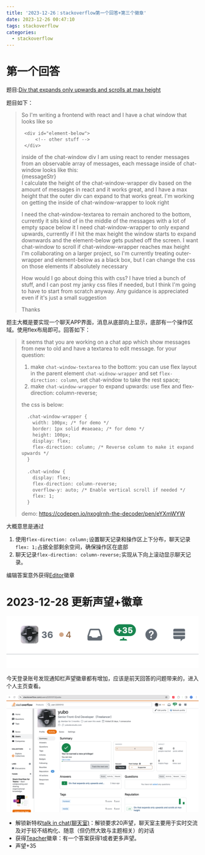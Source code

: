 ```yaml
---
title: '2023-12-26：stackoverflow第一个回答+第三个徽章'
date: 2023-12-26 00:47:10
tags: stackoverflow
categories:
  - stackoverflow
---
```



# 第一个回答

题目:[Div that expands only upwards and scrolls at max height](https://stackoverflow.com/q/77712519/22510112)

题目如下：

> So I'm writing a frontend with react and I have a chat window that looks like so
>
>  <div id="outer-wrapper">
>    <div className = "chat-window-wrapper">
>      <div className="chat-window">
>        <!-- chat messages go here -->
>        </div>
>        <div className="chat-window-textarea"></div>
>      </div>
>
>      <div id="element-below">
>          <!-- other stuff -->
>      </div>
>  </div>
>inside of the chat-window div I am using react to render messages from an observable array of messages, each message inside of chat-window looks like this:
>
>    <div>
>        {messageStr}
>    </div>
>I calculate the height of the chat-window-wrapper div based on the amount of messages in react and it works great, and I have a max height that the outer div can expand to that works great. I'm working on getting the inside of chat-window-wrapper to look right
>
>I need the chat-window-textarea to remain anchored to the bottom, currently it sits kind of in the middle of the messages with a lot of empty space below it
>I need chat-window-wrapper to only expand upwards, currently if I hit the max height the window starts to expand downwards and the element-below gets pushed off the screen. I want chat-window to scroll if chat-window-wrapper reaches max height
>I'm collaborating on a larger project, so I'm currently treating outer-wrapper and element-below as a black box, but I can change the css on those elements if absolutely necessary
>
>How would I go about doing this with css? I have tried a bunch of stuff, and I can post my janky css files if needed, but I think I'm going to have to start from scratch anyway. Any guidance is appreciated even if it's just a small suggestion
>
>Thanks

题主大概是要实现一个聊天APP界面，消息从底部向上显示，底部有一个操作区域。使用flex布局即可。回答如下：

> it seems that you are working on a chat app which show messages from new to old and have a textarea to edit message.  for your question:
>
> 1. make `chat-window-textarea` to the bottom: you can use flex layout in the  parent element `chat-widnow-wrapper` and set `flex-direction: column`, set chat-window to take the rest space;
> 2. make `chat-window-wrapper` to expand upwards: use flex and flex-direction: column-reverse;
>
> the css is below:
>
> ```
>   .chat-window-wrapper {
>     width: 100px; /* for demo */
>     border: 1px solid #eaeaea; /* for demo */
>     height: 100px;
>     display: flex;
>     flex-direction: column; /* Reverse column to make it expand upwards */
>   }
>
>   .chat-window {
>     display: flex;
>     flex-direction: column-reverse;
>     overflow-y: auto; /* Enable vertical scroll if needed */
>     flex: 1;
>   }
> ```
>
> demo: https://codepen.io/nxoglrnh-the-decoder/pen/eYXmWYW


大概意思是通过
1. 使用`flex-direction: column;`设置聊天记录和操作区上下分布，聊天记录`flex: 1;`占据全部剩余空间，确保操作区在底部
2. 聊天记录`flex-direction: column-reverse;`实现从下向上滚动显示聊天记录。

编辑答案意外获得<a href="https://stackoverflow.com/help/badges/3/editor?userid=22510112" target="_blank" class="so-badge so-badge-bronze">Editor</a>徽章

# 2023-12-28 更新声望+徽章


![2023-12-28声望+徽章信息](../../img//stackoverflow//2023-12-26/WX20231228-222942@2x.png)

今天登录账号发现通知栏声望徽章都有增加，应该是前天回答的问题带来的，进入个人主页查看。

![2023-12-28个人主页](../../img//stackoverflow//2023-12-26/WX20231228-223914@2x.png)

- 解锁新特权[talk in chat(聊天室)](https://stackoverflow.com/help/privileges/chat)：解锁要求20声望，聊天室主要用于实时交流及对于较不结构化、随意（但仍然大致与主题相关）的对话
- 获得<a href="https://stackoverflow.com/help/badges/1/teacher?userid=22510112" target="_blank" class="so-badge so-badge-bronze">Teacher</a>徽章：有一个答案获得1或者更多声望。
- 声望+35
